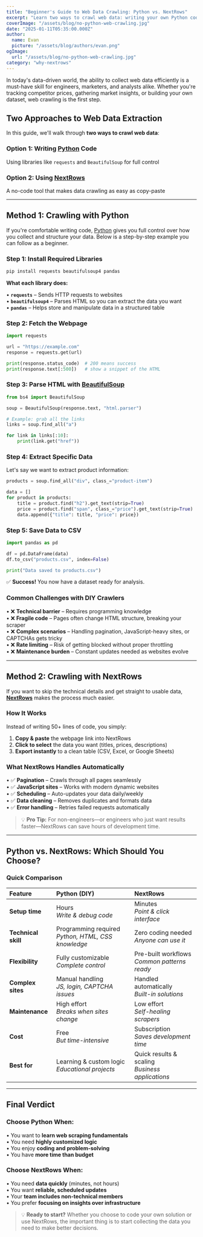 ```yaml
---
title: "Beginner's Guide to Web Data Crawling: Python vs. NextRows"
excerpt: "Learn two ways to crawl web data: writing your own Python code vs using NextRows for no-code data extraction. Compare setup time, flexibility, and maintenance."
coverImage: "/assets/blog/no-python-web-crawling.jpg"
date: "2025-01-11T05:35:00.000Z"
author:
  name: Evan
  picture: "/assets/blog/authors/evan.png"
ogImage:
  url: "/assets/blog/no-python-web-crawling.jpg"
category: "why-nextrows"
---
```


In today's data-driven world, the ability to collect web data efficiently is a must-have skill for engineers, marketers, and analysts alike. Whether you're tracking competitor prices, gathering market insights, or building your own dataset, web crawling is the first step.

## Two Approaches to Web Data Extraction

In this guide, we'll walk through **two ways to crawl web data**:

### **Option 1: Writing [Python](https://www.python.org) Code**
Using libraries like `requests` and `BeautifulSoup` for full control

### **Option 2: Using [NextRows](https://nextrows.com)**
A no-code tool that makes data crawling as easy as copy-paste

---

## Method 1: Crawling with Python

If you're comfortable writing code, [Python](https://www.python.org) gives you full control over how you collect and structure your data. Below is a step-by-step example you can follow as a beginner.

### Step 1: Install Required Libraries

```bash
pip install requests beautifulsoup4 pandas
```

**What each library does:**

• **`requests`** – Sends HTTP requests to websites  
• **`beautifulsoup4`** – Parses HTML so you can extract the data you want  
• **`pandas`** – Helps store and manipulate data in a structured table

### Step 2: Fetch the Webpage

```python
import requests

url = "https://example.com"
response = requests.get(url)

print(response.status_code)  # 200 means success
print(response.text[:500])   # show a snippet of the HTML
```

### Step 3: Parse HTML with [BeautifulSoup](https://www.crummy.com/software/BeautifulSoup/)

```python
from bs4 import BeautifulSoup

soup = BeautifulSoup(response.text, "html.parser")

# Example: grab all the links
links = soup.find_all("a")

for link in links[:10]:
    print(link.get("href"))
```

### Step 4: Extract Specific Data

Let's say we want to extract product information:

```python
products = soup.find_all("div", class_="product-item")

data = []
for product in products:
    title = product.find("h2").get_text(strip=True)
    price = product.find("span", class_="price").get_text(strip=True)
    data.append({"title": title, "price": price})
```

### Step 5: Save Data to CSV

```python
import pandas as pd

df = pd.DataFrame(data)
df.to_csv("products.csv", index=False)

print("Data saved to products.csv")
```

✅ **Success!** You now have a dataset ready for analysis.

### Common Challenges with DIY Crawlers

• ❌ **Technical barrier** – Requires programming knowledge  
• ❌ **Fragile code** – Pages often change HTML structure, breaking your scraper  
• ❌ **Complex scenarios** – Handling pagination, JavaScript-heavy sites, or CAPTCHAs gets tricky  
• ❌ **Rate limiting** – Risk of getting blocked without proper throttling  
• ❌ **Maintenance burden** – Constant updates needed as websites evolve

---

## Method 2: Crawling with NextRows

If you want to skip the technical details and get straight to usable data, **[NextRows](https://nextrows.com)** makes the process much easier.

### How It Works

Instead of writing 50+ lines of code, you simply:

1. **Copy & paste** the webpage link into NextRows
2. **Click to select** the data you want (titles, prices, descriptions)
3. **Export instantly** to a clean table (CSV, Excel, or Google Sheets)

### What NextRows Handles Automatically

• ✅ **Pagination** – Crawls through all pages seamlessly  
• ✅ **JavaScript sites** – Works with modern dynamic websites  
• ✅ **Scheduling** – Auto-updates your data daily/weekly  
• ✅ **Data cleaning** – Removes duplicates and formats data  
• ✅ **Error handling** – Retries failed requests automatically

> 💡 **Pro Tip:** For non-engineers—or engineers who just want results faster—NextRows can save hours of development time.

---

## Python vs. NextRows: Which Should You Choose?

### Quick Comparison

| **Feature** | **Python (DIY)** | **NextRows** |
|:------------|:-----------------|:-------------|
| **Setup time** | Hours<br/>*Write & debug code* | Minutes<br/>*Point & click interface* |
| **Technical skill** | Programming required<br/>*Python, HTML, CSS knowledge* | Zero coding needed<br/>*Anyone can use it* |
| **Flexibility** | Fully customizable<br/>*Complete control* | Pre-built workflows<br/>*Common patterns ready* |
| **Complex sites** | Manual handling<br/>*JS, login, CAPTCHA issues* | Handled automatically<br/>*Built-in solutions* |
| **Maintenance** | High effort<br/>*Breaks when sites change* | Low effort<br/>*Self-healing scrapers* |
| **Cost** | Free<br/>*But time-intensive* | Subscription<br/>*Saves development time* |
| **Best for** | Learning & custom logic<br/>*Educational projects* | Quick results & scaling<br/>*Business applications* |

---

## Final Verdict

### Choose Python When:

• You want to **learn web scraping fundamentals**  
• You need **highly customized logic**  
• You enjoy **coding and problem-solving**  
• You have **more time than budget**

### Choose NextRows When:

• You need **data quickly** (minutes, not hours)  
• You want **reliable, scheduled updates**  
• Your **team includes non-technical members**  
• You prefer **focusing on insights over infrastructure**

> 💡 **Ready to start?** Whether you choose to code your own solution or use NextRows, the important thing is to start collecting the data you need to make better decisions.